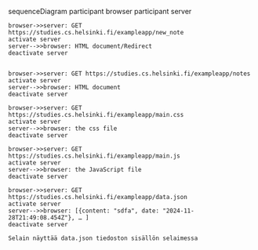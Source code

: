 sequenceDiagram
    participant browser
    participant server

    
    browser->>server: GET https://studies.cs.helsinki.fi/exampleapp/new_note
    activate server
    server-->>browser: HTML document/Redirect
    deactivate server


    browser->>server: GET https://studies.cs.helsinki.fi/exampleapp/notes
    activate server
    server-->>browser: HTML document
    deactivate server
    
    browser->>server: GET https://studies.cs.helsinki.fi/exampleapp/main.css
    activate server
    server-->>browser: the css file
    deactivate server
    
    browser->>server: GET https://studies.cs.helsinki.fi/exampleapp/main.js
    activate server
    server-->>browser: the JavaScript file
    deactivate server
    
    browser->>server: GET https://studies.cs.helsinki.fi/exampleapp/data.json
    activate server
    server-->>browser: [{content: "sdfa", date: "2024-11-28T21:49:08.454Z"}, … ]
    deactivate server   

    Selain näyttää data.json tiedoston sisällön selaimessa 
